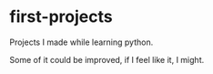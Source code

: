 # first-projects
Projects I made while learning python.

Some of it could be improved, if I feel like it, I might.
